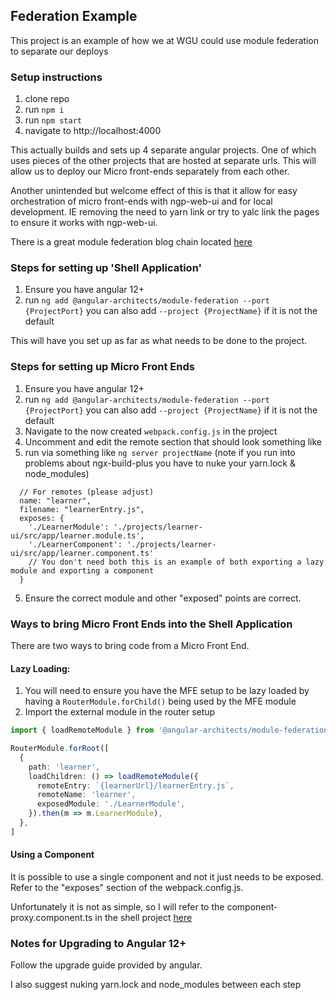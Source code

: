 ## Federation Example
This project is an example of how we at WGU could use module federation to separate our deploys

### Setup instructions
1. clone repo
2. run `npm i`
3. run `npm start`
4. navigate to http://localhost:4000

This actually builds and sets up 4 separate angular projects. One of which uses pieces of the other projects that are hosted at separate urls.
This will allow us to deploy our Micro front-ends separately from each other.

Another unintended but welcome effect of this is that it allow for easy orchestration of micro front-ends with ngp-web-ui and for local development. 
IE removing the need to yarn link or try to yalc link the pages to ensure it works with ngp-web-ui.

There is a great module federation blog chain located [here](https://www.angulararchitects.io/aktuelles/the-microfrontend-revolution-part-2-module-federation-with-angular/)


### Steps for setting up 'Shell Application'

1. Ensure you have angular 12+
2. run `ng add @angular-architects/module-federation --port {ProjectPort}` you can also add `--project {ProjectName}` if it is not the default

This will have you set up as far as what needs to be done to the project.

### Steps for setting up Micro Front Ends 

1. Ensure you have angular 12+
2. run `ng add @angular-architects/module-federation --port {ProjectPort}` you can also add `--project {ProjectName}` if it is not the default
3. Navigate to the now created `webpack.config.js` in the project
4. Uncomment and edit the remote section that should look something like 
5. run via something like `ng server projectName` (note if you run into problems about ngx-build-plus you have to nuke your yarn.lock & node_modules)
```JS
  // For remotes (please adjust)
  name: "learner",
  filename: "learnerEntry.js",
  exposes: {
    './LearnerModule': './projects/learner-ui/src/app/learner.module.ts',
    './LearnerComponent': './projects/learner-ui/src/app/learner.component.ts' 
    // You don't need both this is an example of both exporting a lazy module and exporting a component 
  }
```
5. Ensure the correct module and other "exposed" points are correct.

### Ways to bring Micro Front Ends into the Shell Application

There are two ways to bring code from a Micro Front End. 

#### Lazy Loading: 

1. You will need to ensure you have the MFE setup to be lazy loaded by having a `RouterModule.forChild()` being used by the MFE module
2. Import the external module in the router setup 
```ts
import { loadRemoteModule } from '@angular-architects/module-federation';

RouterModule.forRoot([
  {
    path: 'learner',
    loadChildren: () => loadRemoteModule({
      remoteEntry: `{learnerUrl}/learnerEntry.js`,
      remoteName: 'learner',
      exposedModule: './LearnerModule',
    }).then(m => m.LearnerModule),
  },
]
```

#### Using a Component

It is possible to use a single component and not it just needs to be exposed. Refer to the "exposes" section of the webpack.config.js.

Unfortunately it is not as simple, so I will refer to the component-proxy.component.ts in the shell project [here](./shell/src/app/component-proxy.component.ts)


### Notes for Upgrading to Angular 12+

Follow the upgrade guide provided by angular. 

I also suggest nuking yarn.lock and node_modules between each step

